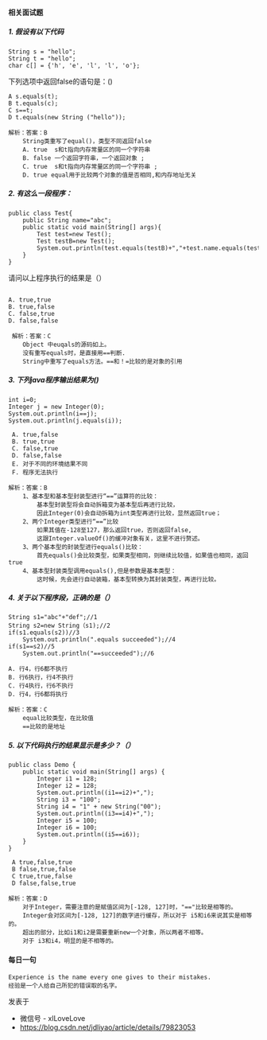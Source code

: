 #### 相关面试题

##### 1. 假设有以下代码

```
String s = "hello";
String t = "hello";
char c[] = {'h', 'e', 'l', 'l', 'o'};
```

下列选项中返回false的语句是：()

```
A s.equals(t);
B t.equals(c);
C s==t;
D t.equals(new String ("hello"));
```

```
解析：答案：B
	String类重写了equal()，类型不同返回false
	A. true  s和t指向内存常量区的同一个字符串 
	B. false 一个返回字符串，一个返回对象 ;
	C. true  s和t指向内存常量区的同一个字符串 ;
	D. true equal用于比较两个对象的值是否相同,和内存地址无关
```

##### 2. 有这么一段程序：

```
public class Test{ 
    public String name="abc"; 
    public static void main(String[] args){ 
        Test test=new Test(); 
        Test testB=new Test(); 
        System.out.println(test.equals(testB)+","+test.name.equals(testB.name)); 
    } 
}
```

请问以上程序执行的结果是（）

```

A. true,true
B. true,false
C. false,true
D. false,false
```

```
 解析：答案：C
 	Object 中euqals的源码如上。
 	没有重写equals时，是直接用==判断.
 	String中重写了equals方法。==和！=比较的是对象的引用
```

##### 3. 下列java程序输出结果为()

```
int i=0;
Integer j = new Integer(0);
System.out.println(i==j);
System.out.println(j.equals(i));
```

```
 A. true,false
 B. true,true
 C. false,true
 D. false,false
 E. 对于不同的环境结果不同
 F. 程序无法执行
```

```
解析：答案：B
    1、基本型和基本型封装型进行“==”运算符的比较：
        基本型封装型将会自动拆箱变为基本型后再进行比较，
        因此Integer(0)会自动拆箱为int类型再进行比较，显然返回true；
    2、两个Integer类型进行“==”比较
        如果其值在-128至127，那么返回true，否则返回false, 
        这跟Integer.valueOf()的缓冲对象有关，这里不进行赘述。
    3、两个基本型的封装型进行equals()比较：
        首先equals()会比较类型，如果类型相同，则继续比较值，如果值也相同，返回true
    4、基本型封装类型调用equals(),但是参数是基本类型：
    	这时候，先会进行自动装箱，基本型转换为其封装类型，再进行比较。
```

##### 4. 关于以下程序段，正确的是（）

```
String s1="abc"+"def";//1
String s2=new String（s1);//2
if(s1.equals(s2))//3
	System.out.println(".equals succeeded");//4
if(s1==s2)//5
	System.out.println("==succeeded");//6
```

```
A. 行4，行6都不执行
B. 行6执行，行4不执行
C. 行4执行，行6不执行
D. 行4，行6都将执行
```

```
解析：答案：C
    equal比较类型，在比较值
    ==比较的是地址
```

##### 5. 以下代码执行的结果显示是多少？（）

```
public class Demo {
	public static void main(String[] args) {
		Integer i1 = 128;
        Integer i2 = 128;
        System.out.println((i1==i2)+",");
        String i3 = "100";
        String i4 = "1" + new String("00");
        System.out.println((i3==i4)+",");
        Integer i5 = 100;
        Integer i6 = 100;
        System.out.println((i5==i6));
	}
}
```

```
 A true,false,true
 B false,true,false
 C true,true,false
 D false,false,true
```

```
解析：答案：D
    对于Integer，需要注意的是赋值区间为[-128, 127]时，"=="比较是相等的。
    Integer会对区间为[-128, 127]的数字进行缓存，所以对于 i5和i6来说其实是相等的。
    超出的部分，比如i1和i2是需要重新new一个对象，所以两者不相等。
    对于 i3和i4，明显的是不相等的。
```

#### 每日一句

```
Experience is the name every one gives to their mistakes.
经验是一个人给自己所犯的错误取的名字。
```

发表于 

* 微信号 - xlLoveLove
* https://blog.csdn.net/jdliyao/article/details/79823053